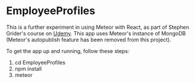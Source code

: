 # EmployeeProfiles

This is a further experiment in using Meteor with React, as part of Stephen Grider's course on [Udemy](https://www.udemy.com/meteor-react-tutorial). This app uses Meteor's instance of MongoDB (Meteor's autopublish feature has been removed from this project).

To get the app up and running, follow these steps:

1) cd EmployeeProfiles
2) npm install
3) meteor
